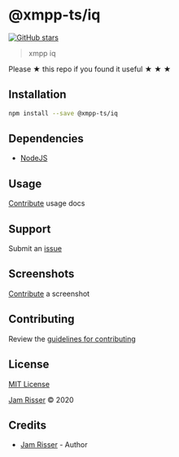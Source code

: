 # @xmpp-ts/iq

[![GitHub stars](https://img.shields.io/github/stars/codejamninja/iq.svg?style=social&label=Stars)](https://github.com/codejamninja/xmpp-ts)

> xmpp iq

Please ★ this repo if you found it useful ★ ★ ★

## Installation

```sh
npm install --save @xmpp-ts/iq
```

## Dependencies

- [NodeJS](https://nodejs.org)

## Usage

[Contribute](https://github.com/codejamninja/xmpp-ts/blob/master/CONTRIBUTING.md) usage docs

## Support

Submit an [issue](https://github.com/codejamninja/xmpp-ts/issues/new)

## Screenshots

[Contribute](https://github.com/codejamninja/xmpp-ts/blob/master/CONTRIBUTING.md) a screenshot

## Contributing

Review the [guidelines for contributing](https://github.com/codejamninja/xmpp-ts/blob/master/CONTRIBUTING.md)

## License

[MIT License](https://github.com/codejamninja/xmpp-ts/blob/master/LICENSE)

[Jam Risser](https://codejam.ninja) © 2020

## Credits

- [Jam Risser](https://codejam.ninja) - Author
